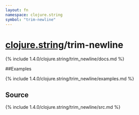 ```yaml
---
layout: fn
namespace: clojure.string
symbol: "trim-newline"
---
```


# [clojure.string](../)/trim-newline

{% include 1.4.0/clojure.string/trim_newline/docs.md %}

##Examples

{% include 1.4.0/clojure.string/trim_newline/examples.md %}
## Source
{% include 1.4.0/clojure.string/trim_newline/src.md %}

